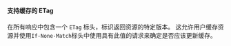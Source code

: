 #### 支持缓存的 ETag

在所有响应中包含一个 `ETag` 标头，标识返回资源的特定版本。
这允许用户缓存资源并使用`If-None-Match`标头中使用具有此值的请求来确定是否应该更新缓存。